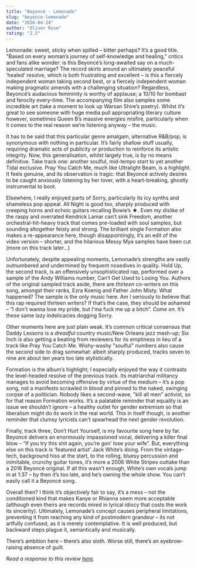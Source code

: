 ```yaml
---
title: "Beyoncé - Lemonade"
slug: "beyonce-lemonade"
date: "2016-04-24"
author: "Oliver Rose"
rating: "2.5"
---
```


Lemonade: sweet, sticky when spilled – bitter perhaps? It’s a good title. "Based on every woman’s journey of self-knowledge and healing," critics and fans alike wonder: is this Beyoncé’s long-awaited say on a much-speculated marriage? The record skirts around an ultimately peaceful ‘healed’ resolve, which is both frustrating and excellent – is this a fiercely independent woman taking second best, or a fiercely independent woman making pragmatic amends with a challenging situation? Regardless, Beyoncé’s audacious femininity is worthy of applause; a 10/10 for bombast and ferocity every-time. The accompanying film also samples some incredible art (take a moment to look up Warsan Shire’s poetry). Whilst it’s great to see someone with huge media pull appropriating literary culture however, sometimes Queen B’s massive energies misfire, particularly when it comes to the real reason we’re listening anyway – the music.

It has to be said that this particular genre amalgam, alternative R&B/pop, is synonymous with nothing in particular. It’s fairly shallow stuff usually, requiring dramatic acts of publicity or production to reinforce its artistic integrity. Now, this generalisation, whilst largely true, is by no means definitive. Take track one: another soulful, mid-tempo start to yet another Tidal exclusive. Pray You Catch Me, much like Ultralight Beam, is a highlight. It feels genuine, and its observation is tragic: that Beyoncé actively desires to be caught anxiously listening by her lover, with a heart-breaking, ghostly instrumental to boot.

Elsewhere, I really enjoyed parts of Sorry, particularly its icy synths and shameless pop appeal. All Night is good too, sharply produced with creeping horns and echoic guitars recalling Bowie’s ★. Even my dislike of the raspy and overrated Kendrick Lamar can’t sink Freedom, another orchestral-hit-heavy track that comes pre-loaded with soul samples, but sounding altogether feisty and strong. The brilliant single Formation also makes a re-appearance here, though disappointingly, it’s an edit of the video version – shorter, and the hilarious Messy Mya samples have been cut (more on this track later…)

Unfortunately, despite appealing moments, Lemonade’s strengths are vastly outnumbered and undermined by frequent nosedives in quality. Hold Up, the second track, is an offensively unsophisticated rap, performed over a sample of the Andy Williams number, Can’t Get Used to Losing You. Authors of the original sampled track aside, there are _thirteen_ co-writers on this song, amongst their ranks, Ezra Koenig and Father John Misty. What happened? The sample is the only music here. Am I seriously to believe that this rap required thirteen writers? If that’s the case, they should be ashamed – “I don't wanna lose my pride, but I'ma fuck me up a bitch”. _Come on._ It’s these same lazy indelicacies dogging Sorry.

Other moments here are just plain weak. It’s common critical consensus that Daddy Lessons is a _dreadful_ country music/New Orleans jazz mash-up; Six Inch is also getting a beating from reviewers for its emptiness in lieu of a track like Pray You Catch Me. Wishy-washy "soulful" numbers also cause the second side to drag somewhat: albeit sharply produced, tracks seven to nine are about ten years too late stylistically.

Formation is the album’s highlight; I especially enjoyed the way it contrasts the level-headed resolve of the previous track. Its matriarchal militancy manages to avoid becoming offensive by virtue of the medium – it’s a pop song, not a manifesto scrawled in blood and pinned to the naked, swinging corpse of a politician. Nobody likes a second-wave, "kill all men" activist, so for that reason Formation works. It’s a palatable reminder that equality is an issue we shouldn’t ignore – a healthy outlet for gender extremism so that liberalism might do its work in the real world. This in itself though, is another reminder that clumsy lyricists can’t spearhead the next gender revolution.

Finally, track three, Don’t Hurt Yourself, is my favourite song here by far. Beyoncé delivers an enormously impassioned vocal, delivering a killer final blow – “if you try this shit again, you’re gon’ lose your wife”. But, everything else on this track is ‘featured artist’ Jack White’s doing. From the vintage-tech, background hiss at the start, to the rolling, bluesy percussion and inimitable, crunchy guitar tones, it’s more a 2006 White Stripes outtake than a 2016 Beyoncé original. If all this wasn’t enough, White’s own vocals jump in at 1:37 – by then it’s too late, and he’s owning the whole show. You can’t easily call it a Beyoncé song.

Overall then? I think it’s objectively fair to say, it’s a mess – not the conditioned kind that makes Kanye or Rhianna seem more acceptable (although even theirs are records mired in lyrical idiocy that costs the work its sincerity). Ultimately, Lemonade’s concept causes peripheral limitations, preventing it from reaching any kind of postmodern grandeur – its not artfully confused, as it is merely contemplative. It is well produced, but backward steps plague it, semantically and musically.

There’s ambition here – there’s also sloth. Worse still, there’s an eyebrow-raising absence of guilt.

_Read a response to this review [here](http://pearshapedexeter.com/a-writers-response-to-a-review-of-beyonces-lemonade/)._
